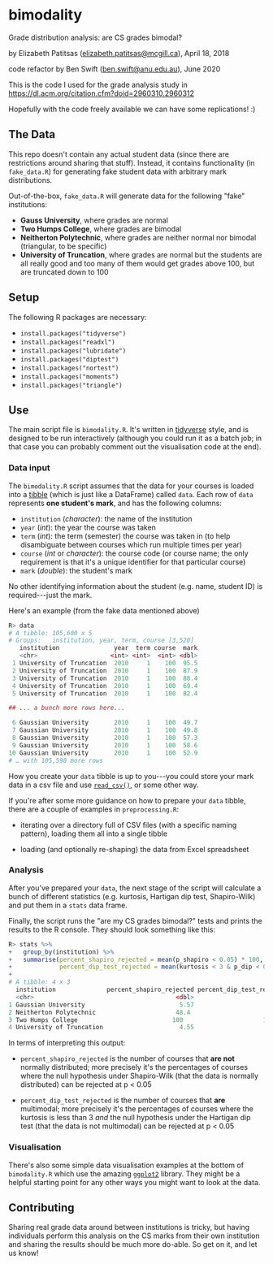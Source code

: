 # bimodality

Grade distribution analysis: are CS grades bimodal?

by Elizabeth Patitsas (<elizabeth.patitsas@mcgill.ca>), April 18, 2018

code refactor by Ben Swift (<ben.swift@anu.edu.au>), June 2020

This is the code I used for the grade analysis study in
<https://dl.acm.org/citation.cfm?doid=2960310.2960312>

Hopefully with the code freely available we can have some replications! :)

## The Data

This repo doesn't contain any actual student data (since there are restrictions
around sharing that stuff). Instead, it contains functionality (in
`fake_data.R`) for generating fake student data with arbitrary mark
distributions.

Out-of-the-box, `fake_data.R` will generate data for the following "fake"
institutions:

- **Gauss University**, where grades are normal
- **Two Humps College**, where grades are bimodal
- **Neitherton Polytechnic**, where grades are neither normal nor bimodal
  (triangular, to be specific)
- **University of Truncation**, where grades are normal but the students are all
  really good and too many of them would get grades above 100, but are truncated
  down to 100

## Setup

The following R packages are necessary:

- `install.packages("tidyverse")`
- `install.packages("readxl")`
- `install.packages("lubridate")`
- `install.packages("diptest")`
- `install.packages("nortest")`
- `install.packages("moments")`
- `install.packages("triangle")`

## Use

The main script file is `bimodality.R`. It's written in
[tidyverse](https://www.tidyverse.org/) style, and is designed to be run
interactively (although you could run it as a batch job; in that case you can
probably comment out the visualisation code at the end).

### Data input

The `bimodality.R` script assumes that the data for your courses is loaded into
a [tibble](https://tibble.tidyverse.org/) (which is just like a DataFrame)
called `data`. Each row of `data` represents **one student's mark**, and has the
following columns:

- `institution` (_character_): the name of the institution
- `year` (_int_): the year the course was taken
- `term` (_int_): the term (semester) the course was taken in (to help
  disambiguate between courses which run multiple times per year)
- `course` (_int_ or _character_): the course code (or course name; the only
  requirement is that it's a unique identifier for that particular course)
- `mark` (_double_): the student's mark

No other identifying information about the student (e.g. name, student ID) is
required---just the mark.

Here's an example (from the fake data mentioned above)

```R
R> data
# A tibble: 105,600 x 5
# Groups:   institution, year, term, course [3,520]
   institution               year  term course  mark
   <chr>                    <int> <int>  <int> <dbl>
 1 University of Truncation  2010     1    100  95.5
 2 University of Truncation  2010     1    100  87.9
 3 University of Truncation  2010     1    100  88.4
 4 University of Truncation  2010     1    100  69.4
 5 University of Truncation  2010     1    100  82.4

## ... a bunch more rows here...

 6 Gaussian University       2010     1    100  49.7
 7 Gaussian University       2010     1    100  49.8
 8 Gaussian University       2010     1    100  57.3
 9 Gaussian University       2010     1    100  58.6
10 Gaussian University       2010     1    100  52.9
# … with 105,590 more rows
```

How you create your `data` tibble is up to you---you could store your mark data
in a csv file and use
[`read_csv()`](https://readr.tidyverse.org/reference/read_delim.html), or some
other way.

If you're after some more guidance on how to prepare your `data` tibble, there
are a couple of examples in `preprocessing.R`:

- iterating over a directory full of CSV files (with a specific naming pattern),
  loading them all into a single tibble

- loading (and optionally re-shaping) the data from Excel spreadsheet

### Analysis

After you've prepared your `data`, the next stage of the script will calculate a
bunch of different statistics (e.g. kurtosis, Hartigan dip test, Shapiro-Wilk)
and put them in a `stats` data frame.

Finally, the script runs the "are my CS grades bimodal?" tests and prints the
results to the R console. They should look something like this:

```R
R> stats %>%
+   group_by(institution) %>%
+   summarise(percent_shapiro_rejected = mean(p_shapiro < 0.05) * 100,
+             percent_dip_test_rejected = mean(kurtosis < 3 & p_dip < 0.05) * 100)
+
# A tibble: 4 x 3
  institution              percent_shapiro_rejected percent_dip_test_rejected
  <chr>                                       <dbl>                     <dbl>
1 Gaussian University                          5.57                     0.114
2 Neitherton Polytechnic                      48.4                      0.909
3 Two Humps College                          100                      100
4 University of Truncation                     4.55                     0.227
```

In terms of interpreting this output:

- `percent_shapiro_rejected` is the number of courses that **are not** normally
  distributed; more precisely it's the percentages of courses where the null
  hypothesis under Shapiro-Wilk (that the data is normally distributed) can be
  rejected at p < 0.05

- `percent_dip_test_rejected` is the number of courses that **are** multimodal;
  more precisely it's the percentages of courses where the kurtosis is less than
  3 _and_ the null hypothesis under the Hartigan dip test (that the data is not
  multimodal) can be rejected at p < 0.05

### Visualisation

There's also some simple data visualisation examples at the bottom of
`bimodality.R` which use the amazing
[`ggplot2`](https://ggplot2.tidyverse.org/index.html) library. They might be a
helpful starting point for any other ways you might want to look at the data.

## Contributing

Sharing real grade data around between institutions is tricky, but having
individuals perform this analysis on the CS marks from their own institution and
sharing the results should be much more do-able. So get on it, and let us know!
